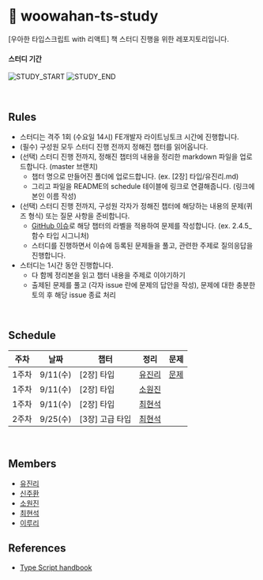 # 📘 woowahan-ts-study
[우아한 타입스크립트 with 리액트] 책 스터디 진행을 위한 레포지토리입니다.

#### 스터디 기간
![STUDY_START](https://img.shields.io/badge/START-2024--09--11-blue)
![STUDY_END](https://img.shields.io/badge/END-2024--00--00-green)

<br />

## Rules

- 스터디는 격주 1회 (수요일 14시) FE개발자 라이트닝토크 시간에 진행합니다.
- (필수) 구성원 모두 스터디 진행 전까지 정해진 챕터를 읽어옵니다.
- (선택) 스터디 진행 전까지, 정해진 챕터의 내용을 정리한 markdown 파일을 업로드합니다. (master 브랜치)
  - 챕터 명으로 만들어진 폴더에 업로드합니다. (ex. [2장] 타입/유진리.md)
  - 그리고 파일을 README의 schedule 테이블에 링크로 연결해줍니다. (링크에 본인 이름 작성)
- (선택) 스터디 진행 전까지, 구성원 각자가 정해진 챕터에 해당하는 내용의 문제(퀴즈 형식) 또는 질문 사항을 준비합니다.
  - [GitHub 이슈](https://github.com/ogqcorp/woowahan-ts-study/issues)로 해당 챕터의 라벨을 적용하여 문제를 작성합니다. (ex. 2.4.5_함수 타입 시그니처)
  - 스터디를 진행하면서 이슈에 등록된 문제들을 풀고, 관련한 주제로 질의응답을 진행합니다.
- 스터디는 1시간 동안 진행합니다.
  - 다 함께 정리본을 읽고 챕터 내용을 주제로 이야기하기
  - 출제된 문제를 풀고 (각자 issue 란에 문제의 답안을 작성), 문제에 대한 충분한 토의 후 해당 issue 종료 처리

<br />

## Schedule

<table>
<thead>
  <tr>
  <th>주차</th>
  <th>날짜</th>
  <th colspan="2">챕터</th>
  <th>정리</th>
  <th>문제</th>
  </tr>
</thead>
<tbody>
  <tr>
    <td>1주차</td>
    <td align="center">9/11(수)</td>
    <td colspan="2" align="left">[2장] 타입</td>
    <td ><a href="https://github.com/ogqcorp/woowahan-ts-study/blob/master/%5B2%EC%9E%A5%5D%20%ED%83%80%EC%9E%85/%EC%9C%A0%EC%A7%84%EB%A6%AC.md">유진리</a></td>
    <td ><a href="https://github.com/ogqcorp/woowahan-ts-study/issues">문제</a></td>
  </tr>
  <tr>
    <td>1주차</td>
    <td align="center">9/11(수)</td>
    <td colspan="2" align="left">[2장] 타입</td>
    <td ><a href="https://github.com/ogqcorp/woowahan-ts-study/blob/master/%5B2%EC%9E%A5%5D%20%ED%83%80%EC%9E%85/%EC%86%8C%EC%9B%90%EC%A7%84.md">소원진</a></td>
    <td ></td>
  </tr>  
  <tr>
    <td>1주차</td>
    <td align="center">9/11(수)</td>
    <td colspan="2" align="left">[2장] 타입</td>
    <td ><a href="https://github.com/ogqcorp/woowahan-ts-study/blob/master/%5B2%EC%9E%A5%5D%20%ED%83%80%EC%9E%85/%EC%B5%9C%ED%98%84%EC%84%9D.md">최현석</a></td>
    <td ></td>
  </tr>  
    <tr>
    <td>2주차</td>
    <td align="center">9/25(수)</td>
    <td colspan="2" align="left">[3장] 고급 타입</td>
    <td ><a href="https://github.com/ogqcorp/woowahan-ts-study/blob/master/%5B2%EC%9E%A5%5D%20%ED%83%80%EC%9E%85/%EC%B5%9C%ED%98%84%EC%84%9D.md">최현석</a></td>
    <td ></td>
  </tr>  
<tr>
</tbody>
</table>

<br />

## Members

<ul>
  <li><a href="https://github.com/zzznly">유진리</a></li>
  <li><a href="https://github.com/">신주환</a></li>
  <li><a href="https://github.com/">소원진</a></li>
  <li><a href="https://github.com/cecil1018">최현석</a></li>
  <li><a href="https://github.com/">이루리</a></li>
</ul>

## References

- [Type Script handbook](https://www.typescriptlang.org/ko/docs/handbook/2/basic-types.html)
